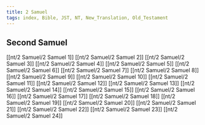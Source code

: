 ```yaml
---
title: 2 Samuel
tags: index, Bible, JST, NT, New_Translation, Old_Testament
---
```


## Second Samuel

[[nt/2 Samuel/2 Samuel 1]]
[[nt/2 Samuel/2 Samuel 2]]
[[nt/2 Samuel/2 Samuel 3]]
[[nt/2 Samuel/2 Samuel 4]]
[[nt/2 Samuel/2 Samuel 5]]
[[nt/2 Samuel/2 Samuel 6]]
[[nt/2 Samuel/2 Samuel 7]]
[[nt/2 Samuel/2 Samuel 8]]
[[nt/2 Samuel/2 Samuel 9]]
[[nt/2 Samuel/2 Samuel 10]]
[[nt/2 Samuel/2 Samuel 11]]
[[nt/2 Samuel/2 Samuel 12]]
[[nt/2 Samuel/2 Samuel 13]]
[[nt/2 Samuel/2 Samuel 14]]
[[nt/2 Samuel/2 Samuel 15]]
[[nt/2 Samuel/2 Samuel 16]]
[[nt/2 Samuel/2 Samuel 17]]
[[nt/2 Samuel/2 Samuel 18]]
[[nt/2 Samuel/2 Samuel 19]]
[[nt/2 Samuel/2 Samuel 20]]
[[nt/2 Samuel/2 Samuel 21]]
[[nt/2 Samuel/2 Samuel 22]]
[[nt/2 Samuel/2 Samuel 23]]
[[nt/2 Samuel/2 Samuel 24]]

